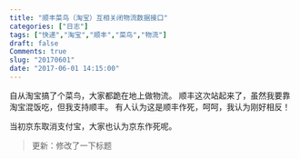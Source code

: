 ```yaml
---
title: "顺丰菜鸟（淘宝）互相关闭物流数据接口"
categories: ["日志"]
tags: ["快递","淘宝","顺丰","菜鸟","物流"]
draft: false
Comments: true
slug: "20170601"
date: "2017-06-01 14:15:00"
---
```


自从淘宝搞了个菜鸟，大家都跪在地上做物流。
顺丰这次站起来了，虽然我要靠淘宝混饭吃，但我支持顺丰。
有人认为这是顺丰作死，呵呵，我认为刚好相反！

当初京东取消支付宝，大家也认为京东作死呢。

> 更新：修改了一下标题

